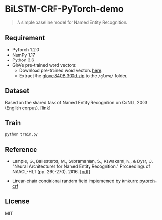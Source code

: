 # BiLSTM-CRF-PyTorch-demo

> A simple baseline model for Named Entity Recognition.

## Requirement

- PyTorch 1.2.0
- NumPy 1.17
- Python 3.6
- GloVe pre-trained word vectors:
  * Download pre-trained word vectors [here](https://github.com/stanfordnlp/GloVe#download-pre-trained-word-vectors).
  * Extract the [glove.840B.300d.zip](http://nlp.stanford.edu/data/wordvecs/glove.840B.300d.zip) to the `/glove/` folder.

## Dataset

Based on the shared task of Named Entity Recognition on CoNLL 2003 (English corpus). [[link]](https://www.clips.uantwerpen.be/conll2003/ner)

## Train

```sh
python train.py
```

## Reference

- Lample, G., Ballesteros, M., Subramanian, S., Kawakami, K., & Dyer, C. "Neural Architectures for Named Entity Recognition." Proceedings of NAACL-HLT (pp. 260-270). 2016. [[pdf]](https://www.aclweb.org/anthology/N16-1030.pdf)

- Linear-chain conditional random field implemented by kmkurn: [pytorch-crf](https://github.com/kmkurn/pytorch-crf)

## License

MIT